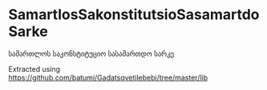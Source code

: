 SamartlosSakonstitutsioSasamartdoSarke
======================================

სამართლოს  საკონსტიტუციო  სასამართდო სარკე

Extracted using https://github.com/batumi/Gadatsqvetilebebi/tree/master/lib
